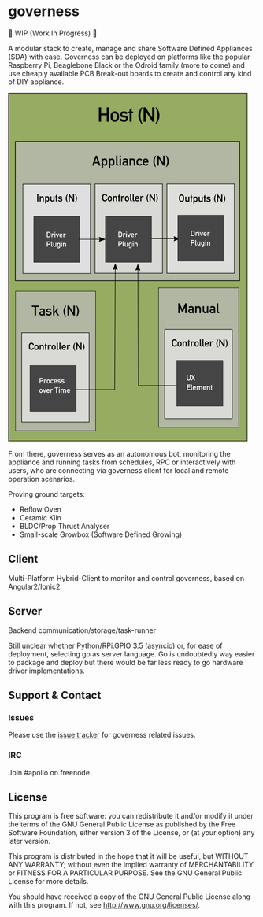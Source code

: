 governess
==========

:construction: WIP (Work In Progress) :construction:

A modular stack to create, manage and share Software Defined Appliances (SDA)
with ease. Governess can be deployed on platforms like the popular Raspberry Pi,
Beaglebone Black or the Odroid family (more to come) and use cheaply available
PCB Break-out boards to create and control any kind of DIY appliance.

![Governess Schema](https://github.com/apollo-ng/governess/blob/master/doc/architecture.png?raw=true)

From there, governess serves as an autonomous bot, monitoring the appliance
and running tasks from schedules, RPC or interactively with users, who are
connecting via governess client for local and remote operation scenarios.

Proving ground targets:

  - Reflow Oven
  - Ceramic Kiln
  - BLDC/Prop Thrust Analyser
  - Small-scale Growbox (Software Defined Growing)

Client
------

Multi-Platform Hybrid-Client to monitor and control governess,
based on Angular2/Ionic2.

Server
------

Backend communication/storage/task-runner

Still unclear whether Python/RPi.GPIO 3.5 (asyncio) or, for ease of deployment,
selecting go as server language. Go is undoubtedly way easier to package and
deploy but there would be far less ready to go hardware driver implementations.


Support & Contact
-----------------

### Issues

Please use the [issue tracker](https://github.com/apollo-ng/governess/issues)
for governess related issues.

### IRC

Join #apollo on freenode.

License
-------

This program is free software: you can redistribute it and/or modify
it under the terms of the GNU General Public License as published by
the Free Software Foundation, either version 3 of the License, or
(at your option) any later version.

This program is distributed in the hope that it will be useful,
but WITHOUT ANY WARRANTY; without even the implied warranty of
MERCHANTABILITY or FITNESS FOR A PARTICULAR PURPOSE.  See the
GNU General Public License for more details.

You should have received a copy of the GNU General Public License
along with this program.  If not, see <http://www.gnu.org/licenses/>.
